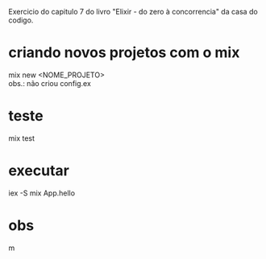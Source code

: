 Exercicio do capitulo 7 do livro "Elixir - do zero à concorrencia" da casa do codigo.   

# criando novos projetos com o mix
mix new <NOME_PROJETO>   
obs.: não criou config.ex

# teste
mix test

# executar
iex -S mix
App.hello

# obs

m